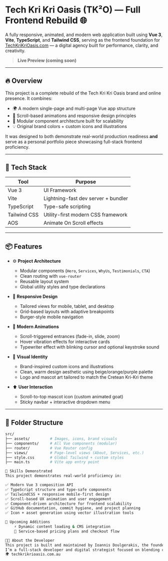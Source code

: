 # Tech Kri Kri Oasis (TK²O) — Full Frontend Rebuild 🌐

A fully responsive, animated, and modern web application built using **Vue 3**, **Vite**, **TypeScript**, and **Tailwind CSS**, serving as the frontend foundation for [TechKriKriOasis.com](https://techkrikrioasis.com.au) — a digital agency built for performance, clarity, and creativity.

> **Live Preview (coming soon)**

---

## 🔥 Overview

This project is a complete rebuild of the Tech Kri Kri Oasis brand and online presence. It combines:

- 🌍 A modern single-page and multi-page Vue app structure
- 🎨 Scroll-based animations and responsive design principles
- 🎯 Modular component architecture built for scalability
- 💡 Original brand colors + custom icons and illustrations

It was designed to both demonstrate real-world production readiness **and** serve as a personal portfolio piece showcasing full-stack frontend proficiency.

---

## 🧰 Tech Stack

| Tool                  | Purpose                                       |
|------------------------|-----------------------------------------------|
| Vue 3                 | UI Framework                                  |
| Vite                  | Lightning-fast dev server + bundler           |
| TypeScript            | Type-safe scripting                           |
| Tailwind CSS          | Utility-first modern CSS framework            |
| AOS                   | Animate On Scroll effects                     |

---

## 📦 Features

- ⚙️ **Project Architecture**
  - Modular components (`Hero`, `Services`, `WhyUs`, `Testimonials`, `CTA`)
  - Clean routing with `vue-router`
  - Reusable layout system
  - Global utility styles and type declarations

- 📱 **Responsive Design**
  - Tailored views for mobile, tablet, and desktop
  - Grid-based layouts with adaptive breakpoints
  - Burger-style mobile navigation

- 💫 **Modern Animations**
  - Scroll-triggered entrances (fade-in, slide, zoom)
  - Hover vibration effects for interactive cards
  - Typewriter effect with blinking cursor and optional keystroke sound

- 🎨 **Visual Identity**
  - Brand-inspired custom icons and illustrations
  - Clean, warm design aesthetic using beige/orange/purple palette
  - Logo and mascot art tailored to match the Cretean Kri-Kri theme

- ⬆️ **User Interaction**
  - Scroll-to-top mascot icon (custom animated goat)
  - Sticky navbar + interactive dropdown menu

---

## 📁 Folder Structure

```bash
src/
├── assets/         # Images, icons, brand visuals
├── components/     # All Vue components (modular)
├── router/         # Vue Router config
├── views/          # Page-level views (About, Services, etc.)
├── style.css       # Global Tailwind + custom styles
├── main.ts         # Vite app entry point

💼 Skills Demonstrated
This project demonstrates real-world proficiency in:

✅ Modern Vue 3 composition API
✅ TypeScript structure and type-safe components
✅ TailwindCSS + responsive mobile-first design
✅ Scroll-based UX animation and user engagement
✅ Component-driven architecture for frontend scalability
✅ GitHub documentation, commit hygiene, and project planning
✅ Icon + asset generation using vector illustration tools

📌 Upcoming Additions
    ⚡ Dynamic content loading & CMS integration
    🛒 Service-based pricing plans and checkout flow

👨‍💻 About the Developer
This project is built and maintained by Ioannis Doulgerakis, the founder of Tech Kri Kri Oasis, and his Team
I’m a full-stack developer and digital strategist focused on blending creative design with performance-optimized code. I build modern frontend ecosystems that scale, convert, and look great across all devices.
🌍 techkrikrioasis.com.au
